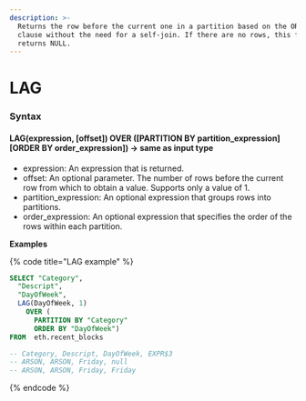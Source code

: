 ```yaml
---
description: >-
  Returns the row before the current one in a partition based on the ORDER BY
  clause without the need for a self-join. If there are no rows, this function
  returns NULL.
---
```


# LAG

### Syntax <a href="#syntax" id="syntax"></a>

#### LAG(expression, \[offset]) OVER (\[PARTITION BY partition\_expression] \[ORDER BY order\_expression]) → same as input type <a href="#lagexpression-offset-over-partition-by-partition_expression-order-by-order_expression--same-as-input" id="lagexpression-offset-over-partition-by-partition_expression-order-by-order_expression--same-as-input"></a>

* expression: An expression that is returned.
* offset: An optional parameter. The number of rows before the current row from which to obtain a value. Supports only a value of 1.
* partition\_expression: An optional expression that groups rows into partitions.
* order\_expression: An optional expression that specifies the order of the rows within each partition.

**Examples**

{% code title="LAG example" %}
```sql
SELECT "Category", 
  "Descript", 
  "DayOfWeek",
  LAG(DayOfWeek, 1) 
    OVER (
      PARTITION BY "Category" 
      ORDER BY "DayOfWeek")
FROM  eth.recent_blocks 

-- Category, Descript, DayOfWeek, EXPR$3
-- ARSON, ARSON, Friday, null 
-- ARSON, ARSON, Friday, Friday
```
{% endcode %}
